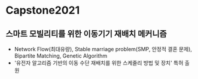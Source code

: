 # Capstone2021

## 스마트 모빌리티를 위한 이동기기 재배치 메커니즘
  - Network Flow(최대유량), Stable marriage problem(SMP, 안정적 결혼 문제), Bipartite Matching, Genetic Algorithm
  - '유전자 알고리즘 기반의 이동 수단 재배치를 위한 스케줄리 방법 및 장치' 특허 출원 
